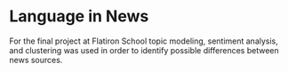 # Language in News
For the final project at Flatiron School topic modeling, sentiment analysis, and clustering was used in order to identify possible differences between news sources.
